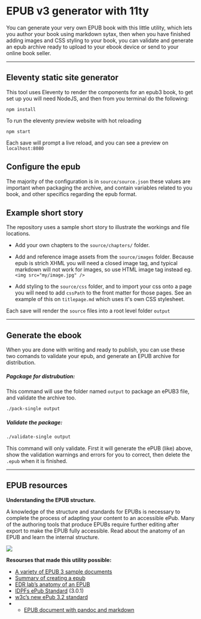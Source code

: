 # EPUB v3 generator with 11ty

You can generate your very own EPUB book with this little utility, which lets you author your book using markdown sytax, then when you have finished adding images and CSS styling to your book, you can validate and generate an epub archive ready to upload to your ebook device or send to your online book seller.

---

## Eleventy static site generator

This tool uses Eleventy to render the components for an epub3 book, to get set up you will need NodeJS, and then from you terminal do the following:

```
npm install
```

To run the eleventy preview website with hot reloading

```
npm start
```

Each save will prompt a live reload, and you can see a preview on `localhost:8080`

## Configure the epub

The majority of the configuration is in `source/source.json` these values are important when packaging the archive, and contain variables related to you book, and other specifics regarding the epub format.

## Example short story

The repository uses a sample short story to illustrate the workings and file locations.

- Add your own chapters to the `source/chapters/` folder. 

- Add and reference image assets from the `source/images` folder. Because epub is strich XHML you will need a closed image tag, and typical markdown will not work for images, so use HTML image tag instead eg. `<img src="my/image.jpg" />`

- Add styling to the `source/css` folder, and to import your css onto a page you will need to add `cssPath` to the front matter for those pages.  See an example of this on `titlepage.md` which uses it's own CSS stylesheet.

Each save will render the `source` files into a root level folder `output`

---

## Generate the ebook

When you are done with writing and ready to publish, you can use these two comands to validate your epub, and generate an EPUB archive for distribution.

##### Pagckage for distrubution:

This command will use the folder named `output` to package an ePUB3 file, and validate the archive too.

```bash
./pack-single output
```

##### Validate the package:

```bash
./validate-single output
```

This command will only validate. First it will generate the ePUB (like) above, show the validation warnings and errors for you to correct, then delete the `.epub` when it is finished.

---

## EPUB resources

**Understanding the EPUB structure.**

A knowledge of the structure and standards for EPUBs is necessary to complete the process of adapting your content to an accessible ePub. Many of the authoring tools that produce EPUBs require further editing after export to make the EPUB fully accessible. Read about the anatomy of an EPUB and learn the internal structure.



![](https://www.edrlab.org/wp-content/uploads/2016/12/edrlab_epub_the-structure-of-an-EPUB-file.png)



**Resourses that made this utility possible:**

- [A variety of EPUB 3 sample documents](https://github.com/IDPF/epub3-samples)
- [Summary of creating a epub](https://www.accessibletextbooksforall.org/stories/creating-accessible-epub)
- [EDR lab’s anatomy of an EPUB](https://www.edrlab.org/epub/anatomy-of-an-epub-3-file/)
- [IDPFs ePub Standard](http://www.idpf.org/epub/301/spec/epub-publications.html) (3.0.1)
- [w3c’s new ePub 3.2 standard](https://www.w3.org/publishing/epub3/epub-contentdocs.html)
- - [EPUB document with pandoc and markdown](https://pandoc.org/MANUAL.html#epubs)